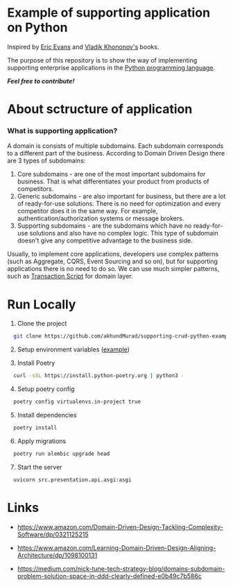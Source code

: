 
# Example of supporting application on Python

Inspired by [Eric Evans](https://www.amazon.com/Domain-Driven-Design-Tackling-Complexity-Software/dp/0321125215) and [Vladik Khononov's](https://www.amazon.com/Learning-Domain-Driven-Design-Aligning-Architecture/dp/1098100131) books.

The purpose of this repository is to show the way of implementing supporting enterprise applications
 in the [Python programming language](https://github.com/python).

**_Feel free to contribute!_**

# About sctructure of application

### What is supporting application?

A domain is consists of multiple subdomains. Each subdomain corresponds to a different part of the business.
According to Domain Driven Design there are 3 types of subdomains:

1. Core subdomains - are one of the most important subdomains for business. That is what differentiates your product from products of competitors.
2. Generic subdomains - are also important for business, but there are a lot of ready-for-use solutions. There is no need for optimization and every competitor does it in the same way. For example, authentication/authorization systems or message brokers.
3. Supporting subdomains - are the subdomains which have no ready-for-use solutions and also have no complex logic. This type of subdomain doesn't give any competitive advantage to the business side.

Usually, to implement core applications, developers use complex patterns (such as Aggregate, CQRS, Event Sourcing and so on), but for supporting applications there is no need to do so. We can use much simpler patterns, such as [Transaction Script](https://martinfowler.com/eaaCatalog/transactionScript.html) for domain layer.

# Run Locally

1. Clone the project

  ```bash
    git clone https://github.com/akhundMurad/supporting-crud-python-example.git
  ```

2. Setup environment variables ([example](envfiles/.envfile.example))

3. Install Poetry

  ```bash
    curl -sSL https://install.python-poetry.org | python3 -
  ```

4. Setup poetry config

  ```bash
    poetry config virtualenvs.in-project true
  ```

5. Install dependencies

  ```bash
    poetry install
  ```

6. Apply migrations

  ```bash
    poetry run alembic upgrade head
  ```

7. Start the server

  ```bash
    uvicorn src.presentation.api.asgi:asgi
  ```

# Links

- <https://www.amazon.com/Domain-Driven-Design-Tackling-Complexity-Software/dp/0321125215>

- <https://www.amazon.com/Learning-Domain-Driven-Design-Aligning-Architecture/dp/1098100131>

- <https://medium.com/nick-tune-tech-strategy-blog/domains-subdomain-problem-solution-space-in-ddd-clearly-defined-e0b49c7b586c>
